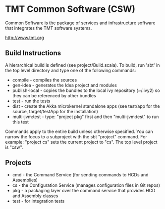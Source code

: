TMT Common Software (CSW)
=========================

Common Software is the package of services and infrastructure software that integrates the TMT software systems.

http://www.tmt.org


Build Instructions
------------------

A hierarchical build is defined (see project/Build.scala).
To build, run 'sbt' in the top level directory and type one of the following commands:

* compile - compiles the sources
* gen-idea - generates the Idea project and modules
* publish-local - copies the bundles to the local ivy repository (~/.ivy2) so they can be referenced by other bundles
* test - run the tests
* dist - create the Akka microkernel standalone apps (see test/app for the source, target/testApp for the installation)
* multi-jvm:test - type: "project pkg" first and then "multi-jvm:test" to run this test

Commands apply to the entire build unless otherwise specified.
You can narrow the focus to a subproject with the sbt "project" command.
For example: "project cs" sets the current project to "cs". The top level project is "csw".

Projects
--------

* cmd - the Command Service (for sending commands to HCDs and Assemblies)
* cs - the Configuration Service (manages configuration files in Git repos)
* pkg - a packaging layer over the command service that provides HCD and Assembly classes
* test - for integration tests
